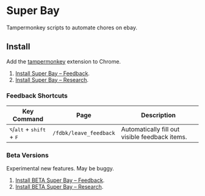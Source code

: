 # Super Bay

Tampermonkey scripts to automate chores on ebay.

## Install

Add the [tampermonkey](https://chrome.google.com/webstore/detail/tampermonkey/dhdgffkkebhmkfjojejmpbldmpobfkfo) extension to Chrome.

1. [Install Super Bay – Feedback](https://github.com/geotrev/super-bay/raw/main/dist/feedback.user.js).
2. [Install Super Bay – Research](https://github.com/geotrev/super-bay/raw/main/dist/research.user.js).

### Feedback Shortcuts

| Key Command                                                   | Page                   | Description                                    |
| ------------------------------------------------------------- | ---------------------- | ---------------------------------------------- |
| <kbd>⌥</kbd>/<kbd>alt</kbd> + <kbd>shift</kbd> + <kbd>F</kbd> | `/fdbk/leave_feedback` | Automatically fill out visible feedback items. |

### Beta Versions

Experimental new features. May be buggy.

1. [Install BETA Super Bay – Feedback](https://github.com/geotrev/super-bay/raw/develop/dist/feedback-beta.user.js).
2. [Install BETA Super Bay – Research](https://github.com/geotrev/super-bay/raw/develop/dist/research-beta.user.js).
